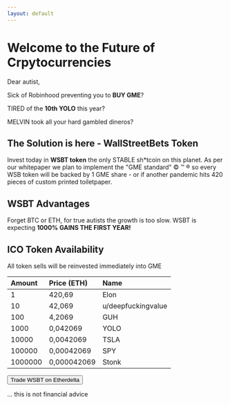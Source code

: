 ```yaml
---
layout: default
---
```

# Welcome to the Future of Crpytocurrencies

Dear autist, 

Sick of Robinhood preventing you to **BUY GME**?

TIRED of the **10th YOLO** this year? 

MELVIN took all your hard gambled dineros? 

## The Solution is here - WallStreetBets Token

Invest today in **WSBT token** the only STABLE sh\*tcoin on this planet. As per our whitepaper we plan to implement the "GME standard" &copy; &trade; &reg; so every WSB token will be backed by 1 GME share - or if another pandemic hits 420 pieces of custom printed toiletpaper.  


## WSBT Advantages
Forget BTC or ETH, for true autists the growth is too slow. 
WSBT is expecting **1000% GAINS THE FIRST YEAR!**  


## ICO Token Availability 

All token sells will be reinvested immediately into GME  

| Amount        | Price (ETH)       | Name |
|:-------------|:------------------|:------|
| 1            | 420,69            | Elon  |
| 10           | 42,069            | u/deepfuckingvalue|
| 100          | 4,2069            | GUH   |
| 1000         | 0,042069           | YOLO   |
| 10000        | 0,0042069          | TSLA   |
| 100000       | 0,00042069         | SPY   |
| 1000000      | 0,000042069        | Stonk   |

<button name="button" onclick="https://etherdelta.com/#0x1893c95c112efc46ab32ee15886421c66b83d68a-ETH">Trade WSBT on Etherdelta</button>

... this is not financial advice